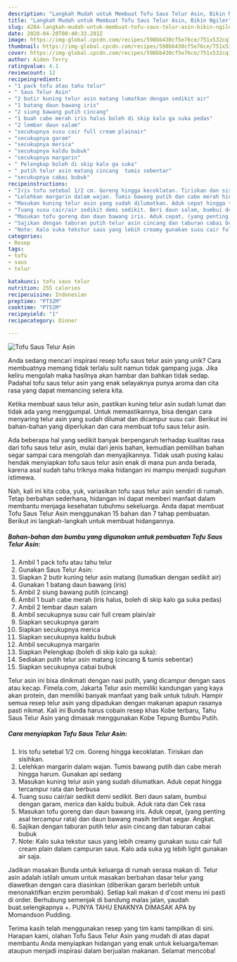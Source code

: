```yaml
---
description: "Langkah Mudah untuk Membuat Tofu Saus Telur Asin, Bikin Ngiler"
title: "Langkah Mudah untuk Membuat Tofu Saus Telur Asin, Bikin Ngiler"
slug: 4284-langkah-mudah-untuk-membuat-tofu-saus-telur-asin-bikin-ngiler
date: 2020-04-20T08:40:33.291Z
image: https://img-global.cpcdn.com/recipes/598bb430cf5e76ce/751x532cq70/tofu-saus-telur-asin-foto-resep-utama.jpg
thumbnail: https://img-global.cpcdn.com/recipes/598bb430cf5e76ce/751x532cq70/tofu-saus-telur-asin-foto-resep-utama.jpg
cover: https://img-global.cpcdn.com/recipes/598bb430cf5e76ce/751x532cq70/tofu-saus-telur-asin-foto-resep-utama.jpg
author: Aiden Terry
ratingvalue: 4.1
reviewcount: 12
recipeingredient:
- "1 pack tofu atau tahu telur"
- " Saus Telur Asin"
- "2 butir kuning telur asin matang lumatkan dengan sedikit air"
- "1 batang daun bawang iris"
- "2 siung bawang putih cincang"
- "1 buah cabe merah iris halus boleh di skip kalo ga suka pedas"
- "2 lembar daun salam"
- "secukupnya susu cair full cream plainair"
- "secukupnya garam"
- "secukupnya merica"
- "secukupnya kaldu bubuk"
- "secukupnya margarin"
- " Pelengkap boleh di skip kalo ga suka"
- " putih telur asin matang cincang  tumis sebentar"
- "secukupnya cabai bubuk"
recipeinstructions:
- "Iris tofu setebal 1/2 cm. Goreng hingga kecoklatan. Tiriskan dan sisihkan."
- "Lelehkan margarin dalam wajan. Tumis bawang putih dan cabe merah hingga harum. Gunakan api sedang"
- "Masukan kuning telur asin yang sudah dilumatkan. Aduk cepat hingga tercampur rata dan berbusa"
- "Tuang susu cair/air sedikit demi sedikit. Beri daun salam, bumbui dengan garam, merica dan kaldu bubuk. Aduk rata dan Cek rasa"
- "Masukan tofu goreng dan daun bawang iris. Aduk cepat, (yang penting asal tercampur rata) dan daun bawang masih terlihat segar. Angkat."
- "Sajikan dengan taburan putih telur asin cincang dan taburan cabai bubuk"
- "Note: Kalo suka tekstur saus yang lebih creamy gunakan susu cair full cream plain dalam campuran saus. Kalo ada suka yg lebih light gunakan air saja."
categories:
- Resep
tags:
- tofu
- saus
- telur

katakunci: tofu saus telur 
nutrition: 255 calories
recipecuisine: Indonesian
preptime: "PT32M"
cooktime: "PT52M"
recipeyield: "1"
recipecategory: Dinner

---
```



![Tofu Saus Telur Asin](https://img-global.cpcdn.com/recipes/598bb430cf5e76ce/751x532cq70/tofu-saus-telur-asin-foto-resep-utama.jpg)

Anda sedang mencari inspirasi resep tofu saus telur asin yang unik? Cara membuatnya memang tidak terlalu sulit namun tidak gampang juga. Jika keliru mengolah maka hasilnya akan hambar dan bahkan tidak sedap. Padahal tofu saus telur asin yang enak selayaknya punya aroma dan cita rasa yang dapat memancing selera kita.

Ketika membuat saus telur asin, pastikan kuning telur asin sudah lumat dan tidak ada yang menggumpal. Untuk memastikannya, bisa dengan cara menyaring telur asin yang sudah dilumat dan dicampur susu cair. Berikut ini bahan-bahan yang diperlukan dan cara membuat tofu saus telur asin.

Ada beberapa hal yang sedikit banyak berpengaruh terhadap kualitas rasa dari tofu saus telur asin, mulai dari jenis bahan, kemudian pemilihan bahan segar sampai cara mengolah dan menyajikannya. Tidak usah pusing kalau hendak menyiapkan tofu saus telur asin enak di mana pun anda berada, karena asal sudah tahu triknya maka hidangan ini mampu menjadi suguhan istimewa.


Nah, kali ini kita coba, yuk, variasikan tofu saus telur asin sendiri di rumah. Tetap berbahan sederhana, hidangan ini dapat memberi manfaat dalam membantu menjaga kesehatan tubuhmu sekeluarga. Anda dapat membuat Tofu Saus Telur Asin menggunakan 15 bahan dan 7 tahap pembuatan. Berikut ini langkah-langkah untuk membuat hidangannya.

<!--inarticleads1-->

##### Bahan-bahan dan bumbu yang digunakan untuk pembuatan Tofu Saus Telur Asin:

1. Ambil 1 pack tofu atau tahu telur
1. Gunakan  Saus Telur Asin:
1. Siapkan 2 butir kuning telur asin matang (lumatkan dengan sedikit air)
1. Gunakan 1 batang daun bawang (iris)
1. Ambil 2 siung bawang putih (cincang)
1. Ambil 1 buah cabe merah (iris halus, boleh di skip kalo ga suka pedas)
1. Ambil 2 lembar daun salam
1. Ambil secukupnya susu cair full cream plain/air
1. Siapkan secukupnya garam
1. Siapkan secukupnya merica
1. Siapkan secukupnya kaldu bubuk
1. Ambil secukupnya margarin
1. Siapkan  Pelengkap (boleh di skip kalo ga suka):
1. Sediakan  putih telur asin matang (cincang &amp; tumis sebentar)
1. Siapkan secukupnya cabai bubuk


Telur asin ini bisa dinikmati dengan nasi putih, yang dicampur dengan saos atau kecap. Fimela.com, Jakarta Telur asin memiliki kandungan yang kaya akan protein, dan memiliki banyak manfaat yang baik untuk tubuh. Hampir semua resep telur asin yang dipadukan dengan makanan apapun rasanya pasti nikmat. Kali ini Bunda harus cobain resep khas Kobe terbaru, Tahu Saus Telur Asin yang dimasak menggunakan Kobe Tepung Bumbu Putih. 

<!--inarticleads2-->

##### Cara menyiapkan Tofu Saus Telur Asin:

1. Iris tofu setebal 1/2 cm. Goreng hingga kecoklatan. Tiriskan dan sisihkan.
1. Lelehkan margarin dalam wajan. Tumis bawang putih dan cabe merah hingga harum. Gunakan api sedang
1. Masukan kuning telur asin yang sudah dilumatkan. Aduk cepat hingga tercampur rata dan berbusa
1. Tuang susu cair/air sedikit demi sedikit. Beri daun salam, bumbui dengan garam, merica dan kaldu bubuk. Aduk rata dan Cek rasa
1. Masukan tofu goreng dan daun bawang iris. Aduk cepat, (yang penting asal tercampur rata) dan daun bawang masih terlihat segar. Angkat.
1. Sajikan dengan taburan putih telur asin cincang dan taburan cabai bubuk
1. Note: Kalo suka tekstur saus yang lebih creamy gunakan susu cair full cream plain dalam campuran saus. Kalo ada suka yg lebih light gunakan air saja.


Jadikan masakan Bunda untuk keluarga di rumah serasa makan di. Telur asin adalah istilah umum untuk masakan berbahan dasar telur yang diawetkan dengan cara diasinkan (diberikan garam berlebih untuk menonaktifkan enzim perombak). Setiap kali makan d d&#39;cost menu ini pasti di order. Berhubung semenjak di bandung malas jalan, yaudah buat.selengkapnya +. PUNYA TAHU ENAKNYA DIMASAK APA by Momandson Pudding. 

Terima kasih telah menggunakan resep yang tim kami tampilkan di sini. Harapan kami, olahan Tofu Saus Telur Asin yang mudah di atas dapat membantu Anda menyiapkan hidangan yang enak untuk keluarga/teman ataupun menjadi inspirasi dalam berjualan makanan. Selamat mencoba!
